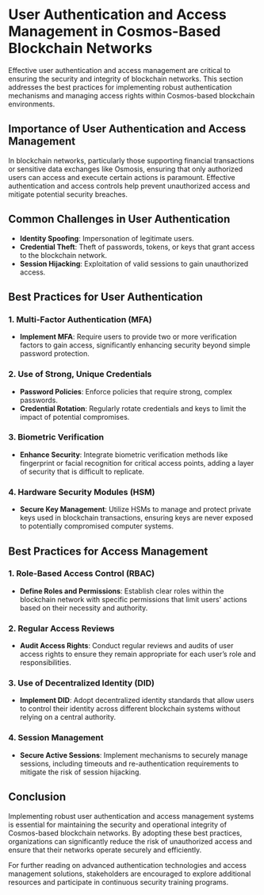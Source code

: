 # User Authentication and Access Management in Cosmos-Based Blockchain Networks

Effective user authentication and access management are critical to ensuring the security and integrity of blockchain networks. This section addresses the best practices for implementing robust authentication mechanisms and managing access rights within Cosmos-based blockchain environments.

## Importance of User Authentication and Access Management

In blockchain networks, particularly those supporting financial transactions or sensitive data exchanges like Osmosis, ensuring that only authorized users can access and execute certain actions is paramount. Effective authentication and access controls help prevent unauthorized access and mitigate potential security breaches.

## Common Challenges in User Authentication

- **Identity Spoofing**: Impersonation of legitimate users.
- **Credential Theft**: Theft of passwords, tokens, or keys that grant access to the blockchain network.
- **Session Hijacking**: Exploitation of valid sessions to gain unauthorized access.

## Best Practices for User Authentication

### 1. Multi-Factor Authentication (MFA)
- **Implement MFA**: Require users to provide two or more verification factors to gain access, significantly enhancing security beyond simple password protection.

### 2. Use of Strong, Unique Credentials
- **Password Policies**: Enforce policies that require strong, complex passwords.
- **Credential Rotation**: Regularly rotate credentials and keys to limit the impact of potential compromises.

### 3. Biometric Verification
- **Enhance Security**: Integrate biometric verification methods like fingerprint or facial recognition for critical access points, adding a layer of security that is difficult to replicate.

### 4. Hardware Security Modules (HSM)
- **Secure Key Management**: Utilize HSMs to manage and protect private keys used in blockchain transactions, ensuring keys are never exposed to potentially compromised computer systems.

## Best Practices for Access Management

### 1. Role-Based Access Control (RBAC)
- **Define Roles and Permissions**: Establish clear roles within the blockchain network with specific permissions that limit users' actions based on their necessity and authority.

### 2. Regular Access Reviews
- **Audit Access Rights**: Conduct regular reviews and audits of user access rights to ensure they remain appropriate for each user’s role and responsibilities.

### 3. Use of Decentralized Identity (DID)
- **Implement DID**: Adopt decentralized identity standards that allow users to control their identity across different blockchain systems without relying on a central authority.

### 4. Session Management
- **Secure Active Sessions**: Implement mechanisms to securely manage sessions, including timeouts and re-authentication requirements to mitigate the risk of session hijacking.

## Conclusion

Implementing robust user authentication and access management systems is essential for maintaining the security and operational integrity of Cosmos-based blockchain networks. By adopting these best practices, organizations can significantly reduce the risk of unauthorized access and ensure that their networks operate securely and efficiently.

For further reading on advanced authentication technologies and access management solutions, stakeholders are encouraged to explore additional resources and participate in continuous security training programs.
